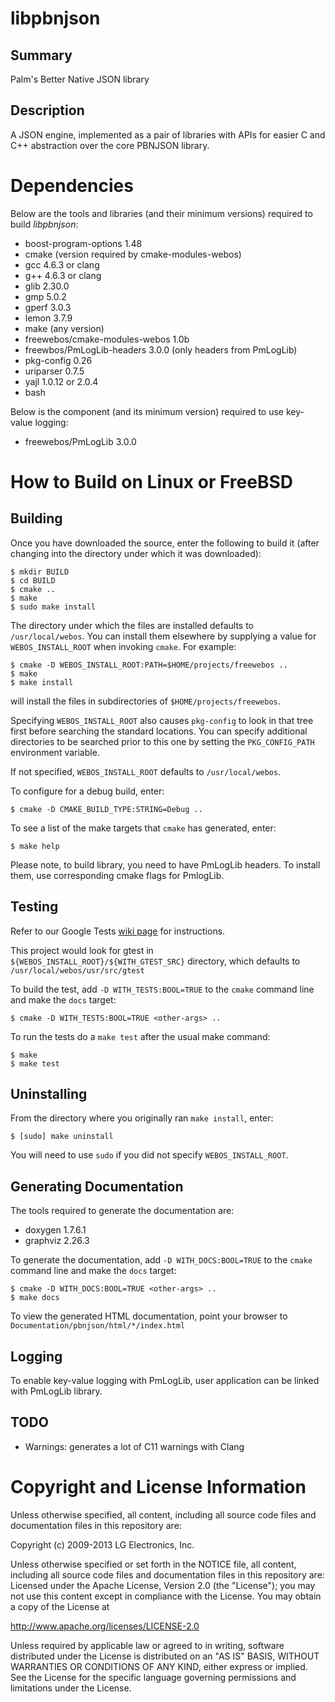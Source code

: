 libpbnjson
==========

Summary
-------
Palm's Better Native JSON library

Description
-----------
A JSON engine, implemented as a pair of libraries with APIs for easier C and
C++ abstraction over the core PBNJSON library.

Dependencies
============

Below are the tools and libraries (and their minimum versions) required to build _libpbnjson_:

- boost-program-options 1.48
- cmake (version required by cmake-modules-webos)
- gcc 4.6.3 or clang
- g++ 4.6.3 or clang
- glib 2.30.0
- gmp 5.0.2
- gperf 3.0.3
- lemon 3.7.9
- make (any version)
- freewebos/cmake-modules-webos 1.0b
- freewbos/PmLogLib-headers 3.0.0 (only headers from PmLogLib)
- pkg-config 0.26
- uriparser 0.7.5
- yajl 1.0.12 or 2.0.4
- bash

Below is the component (and its minimum version) required to use key-value logging:

- freewebos/PmLogLib 3.0.0


How to Build on Linux or FreeBSD
================================

## Building

Once you have downloaded the source, enter the following to build it (after
changing into the directory under which it was downloaded):

    $ mkdir BUILD
    $ cd BUILD
    $ cmake ..
    $ make
    $ sudo make install

The directory under which the files are installed defaults to `/usr/local/webos`.
You can install them elsewhere by supplying a value for `WEBOS_INSTALL_ROOT`
when invoking `cmake`. For example:

    $ cmake -D WEBOS_INSTALL_ROOT:PATH=$HOME/projects/freewebos ..
    $ make
    $ make install

will install the files in subdirectories of `$HOME/projects/freewebos`.

Specifying `WEBOS_INSTALL_ROOT` also causes `pkg-config` to look in that tree
first before searching the standard locations. You can specify additional
directories to be searched prior to this one by setting the `PKG_CONFIG_PATH`
environment variable.

If not specified, `WEBOS_INSTALL_ROOT` defaults to `/usr/local/webos`.

To configure for a debug build, enter:

    $ cmake -D CMAKE_BUILD_TYPE:STRING=Debug ..

To see a list of the make targets that `cmake` has generated, enter:

    $ make help

Please note, to build library, you need to have PmLogLib headers. To
install them, use corresponding cmake flags for PmlogLib.

## Testing

Refer to our Google Tests [wiki page](https://github.com/FreeWebOS/gtest/wiki)
for instructions.

This project would look for gtest in `${WEBOS_INSTALL_ROOT}/${WITH_GTEST_SRC}`
directory, which defaults to `/usr/local/webos/usr/src/gtest`

To build the test, add `-D WITH_TESTS:BOOL=TRUE` to the `cmake`
command line and make the `docs` target:

    $ cmake -D WITH_TESTS:BOOL=TRUE <other-args> ..

To run the tests do a `make test` after the usual make command:

    $ make
    $ make test

## Uninstalling

From the directory where you originally ran `make install`, enter:

    $ [sudo] make uninstall

You will need to use `sudo` if you did not specify `WEBOS_INSTALL_ROOT`.

## Generating Documentation

The tools required to generate the documentation are:

- doxygen 1.7.6.1
- graphviz 2.26.3

To generate the documentation, add `-D WITH_DOCS:BOOL=TRUE` to the `cmake`
command line and make the `docs` target:

    $ cmake -D WITH_DOCS:BOOL=TRUE <other-args> ..
    $ make docs

To view the generated HTML documentation, point your browser to
`Documentation/pbnjson/html/*/index.html`

## Logging

To enable key-value logging with PmLogLib, user application can be linked
with PmLogLib library.

## TODO
+ Warnings: generates a lot of C11 warnings with Clang

# Copyright and License Information

Unless otherwise specified, all content, including all source code files and
documentation files in this repository are:

Copyright (c) 2009-2013 LG Electronics, Inc.

Unless otherwise specified or set forth in the NOTICE file, all content,
including all source code files and documentation files in this repository are:
Licensed under the Apache License, Version 2.0 (the "License");
you may not use this content except in compliance with the License.
You may obtain a copy of the License at

http://www.apache.org/licenses/LICENSE-2.0

Unless required by applicable law or agreed to in writing, software
distributed under the License is distributed on an "AS IS" BASIS,
WITHOUT WARRANTIES OR CONDITIONS OF ANY KIND, either express or implied.
See the License for the specific language governing permissions and
limitations under the License.
